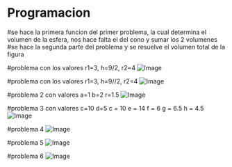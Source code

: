 ﻿# Programacion

#se hace la primera funcion del primer problema, la cual determina el volumen de la esfera, nos hace falta el del cono y sumar los 2 volumenes
#se hace la segunda parte del problema y se resuelve el volumen total de la figura

#problema con los valores r1=3, h=9/2, r2=4
![Image](https://github.com/user-attachments/assets/c2a2ec2a-a995-4f7d-b241-a1a79cd839ba)

#problema con los valores r1=3, h=9//2, r2=4
![Image](https://github.com/user-attachments/assets/16d5aa19-8d1d-4a30-a41c-2b1bbfd0c1ac)

#problema 2 con valores a=1 b=2 r=1.5
![Image](https://github.com/user-attachments/assets/9a2e4bc6-9633-47bc-b789-39189bc5153c)

#problema 3 con valores c=10 d=5 c = 10 e = 14 f = 6 g = 6.5 h = 4.5
![Image](https://github.com/user-attachments/assets/2b8baf9c-b958-4780-a61f-ca2c6fde8c3e)

#problema 4
![Image](https://github.com/user-attachments/assets/69fba381-cfa0-4508-b85d-231d8a7a22ed)

#problema 5
![Image](https://github.com/user-attachments/assets/36d78757-ebfc-4334-bd8f-fb429103c24a)

#problema 6
![Image](https://github.com/user-attachments/assets/347158ea-aa08-4e74-8458-791cf3023317)

